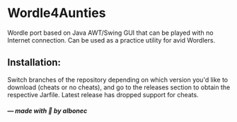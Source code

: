 # Wordle4Aunties

Wordle port based on Java AWT/Swing GUI that can be played with no Internet connection. Can be used as a practice utility for avid Wordlers.

## Installation:

Switch branches of the repository depending on which version you'd like to download (cheats or no cheats), and go to the releases section to obtain the respective Jarfile. Latest release has dropped support for cheats.


##### — made with &#128150; by albonec
